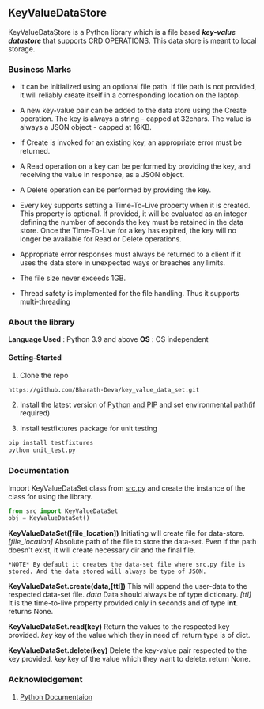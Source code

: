 ## KeyValueDataStore
KeyValueDataStore is a Python library which is a file based __*key-value datastore*__ that supports CRD OPERATIONS. This data store is meant to local storage.

### Business Marks
- It can be initialized using an optional file path. If file path is not provided, it will reliably create itself in a corresponding location on the laptop.

- A new key-value pair can be added to the data store using the Create operation. The key is always a string - capped at 32chars. The value is always a JSON object - capped at 16KB.

- If Create is invoked for an existing key, an appropriate error must be returned.

- A Read operation on a key can be performed by providing the key, and receiving the value in response, as a JSON object.

- A Delete operation can be performed by providing the key.

- Every key supports setting a Time-To-Live property when it is created. This property is optional. If provided, it will be evaluated as an integer defining the number of seconds the key must be retained in the data store. Once the Time-To-Live for a key has expired, the key will no longer be available for Read or Delete operations.

- Appropriate error responses must always be returned to a client if it uses the data store in unexpected ways or breaches any limits.

- The file size never exceeds 1GB.

- Thread safety is implemented for the file handling. Thus it supports multi-threading

### About the library
__Language Used__ : Python 3.9 and above
__OS__ : OS independent

#### Getting-Started
1. Clone the repo
```sh
https://github.com/Bharath-Deva/key_value_data_set.git
```

2. Install the latest version of [Python and PIP](https://www.python.org/downloads/) and set environmental path(if required)


3. Install testfixtures package for unit testing
```sh
pip install testfixtures
python unit_test.py
```


### Documentation

Import KeyValueDataSet class from [src.py](https://github.com/Bharath-Deva/bharathdeva/blob/master/src.py) and create the instance of the class for using the library.
```python
from src import KeyValueDataSet
obj = KeyValueDataSet()
```

__KeyValueDataSet([file_location])__
    Initiating will create file for data-store.
    *[file_location]* Absolute path of the file to store the data-set. Even if the path doesn't exist, it will create necessary dir and the final file.

    *NOTE* By default it creates the data-set file where src.py file is stored. And the data stored will always be type of JSON.

__KeyValueDataSet.create(data,[ttl])__
    This will append the user-data to the respected data-set file.
    *data* Data should always be of type dictionary.
    *[ttl]* It is the time-to-live property provided only in seconds and of type __int__.
    returns None.

__KeyValueDataSet.read(key)__
    Return the values to the respected key provided.
    *key* key of the value which they in need of.
    return type is of dict.

__KeyValueDataSet.delete(key)__
    Delete the key-value pair respected to the key provided.
    *key* key of the value which they want to delete.
    return None.

### Acknowledgement
1. [Python Documentaion](https://docs.python.org/3/)
